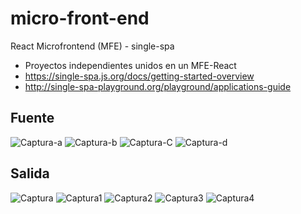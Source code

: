# micro-front-end
React Microfrontend (MFE) - single-spa
 - Proyectos independientes unidos en un MFE-React 
 - https://single-spa.js.org/docs/getting-started-overview
 - http://single-spa-playground.org/playground/applications-guide

## Fuente
![Captura-a](https://user-images.githubusercontent.com/7141537/158449929-b26d3c3f-0e5c-4d24-9809-c5989a7029d5.PNG)
![Captura-b](https://user-images.githubusercontent.com/7141537/158449931-260e5c2a-5b5c-4cdc-bb37-7f7458b6341d.PNG)
![Captura-C](https://user-images.githubusercontent.com/7141537/158449933-0619f93f-10bf-4308-bf59-6f903ff500fc.PNG)
![Captura-d](https://user-images.githubusercontent.com/7141537/158449936-38004f35-4559-4d7a-b191-8358490718ad.PNG)

## Salida
![Captura](https://user-images.githubusercontent.com/7141537/158449938-6156f72c-f71d-4872-9a67-c901ebd34322.PNG)
![Captura1](https://user-images.githubusercontent.com/7141537/158449939-c9e0ae2d-5250-4bd6-8f86-2f3b9187ddc5.PNG)
![Captura2](https://user-images.githubusercontent.com/7141537/158449942-6f5d9ef1-96b8-4016-94c7-72f7b676954b.PNG)
![Captura3](https://user-images.githubusercontent.com/7141537/158449944-f5283538-a160-4219-9632-95cd203aeb24.PNG)
![Captura4](https://user-images.githubusercontent.com/7141537/158449926-dcbf58db-989a-4cc5-9672-0a0f7afb5aca.PNG)

